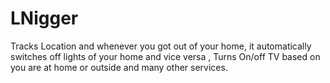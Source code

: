 # LNigger
Tracks Location and whenever you got out of your home, it automatically switches off lights of your home and vice versa , Turns On/off TV based on you are at home or outside and many other services.
